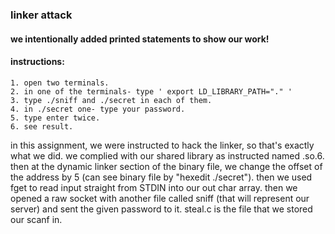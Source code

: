 ### linker attack

#### we intentionally added printed statements to show our work!

#### instructions:
    1. open two terminals.
    2. in one of the terminals- type ' export LD_LIBRARY_PATH="." '
    3. type ./sniff and ./secret in each of them.
    4. in ./secret one- type your password.
    5. type enter twice.
    6. see result.

in this assignment, we were instructed to hack the linker, so that's exactly what we did. 
we complied with our shared library as instructed named .so.6. then at the dynamic linker section of the binary file, we change the offset of the address by 5 (can see binary file by "hexedit ./secret").
then we used fget to read input straight from STDIN into our out char array. 
then we opened a raw socket with another file called sniff (that will represent our server) and sent the given password to it.
steal.c is the file that we stored our scanf in. 
